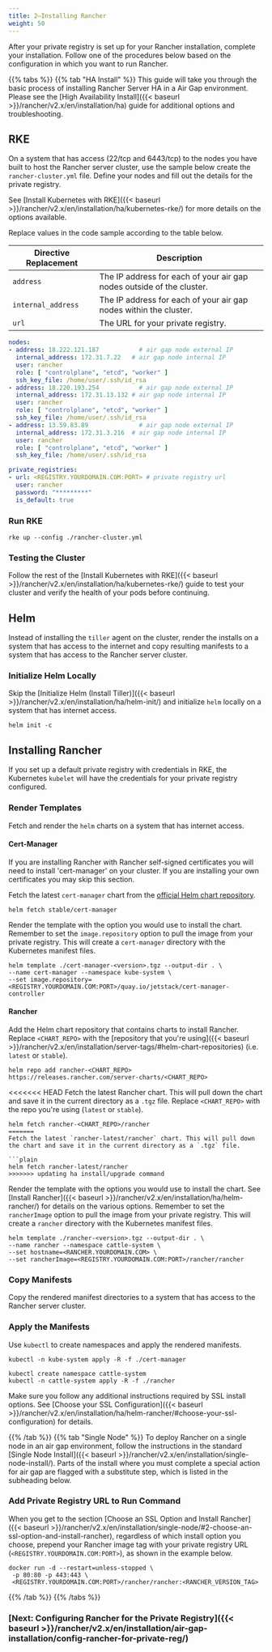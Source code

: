 ```yaml
---
title: 2—Installing Rancher
weight: 50
---
```


After your private registry is set up for your Rancher installation, complete your installation. Follow one of the procedures below based on the configuration in which you want to run Rancher.

{{% tabs %}}
{{% tab "HA Install" %}}
This guide will take you through the basic process of installing Rancher Server HA in a Air Gap environment. Please see the [High Availability Install]({{< baseurl >}}/rancher/v2.x/en/installation/ha) guide for additional options and troubleshooting.

## RKE

On a system that has access (22/tcp and 6443/tcp) to the nodes you have built to host the Rancher server cluster, use the sample below create the `rancher-cluster.yml` file. Define your nodes and fill out the details for the private registry.

See [Install Kubernetes with RKE]({{< baseurl >}}/rancher/v2.x/en/installation/ha/kubernetes-rke/) for more details on the options available.

Replace values in the code sample according to the table below.

| Directive Replacement   | Description                                                           |
| ----------------------- | --------------------------------------------------------------------- |
| `address`               | The IP address for each of your air gap nodes outside of the cluster. |
| `internal_address`      | The IP address for each of your air gap nodes within the cluster.     |
| `url`                   | The URL for your private registry.                                    |

```yaml
nodes:
- address: 18.222.121.187           # air gap node external IP
  internal_address: 172.31.7.22   # air gap node internal IP
  user: rancher
  role: [ "controlplane", "etcd", "worker" ]
  ssh_key_file: /home/user/.ssh/id_rsa
- address: 18.220.193.254           # air gap node external IP
  internal_address: 172.31.13.132 # air gap node internal IP
  user: rancher
  role: [ "controlplane", "etcd", "worker" ]
  ssh_key_file: /home/user/.ssh/id_rsa
- address: 13.59.83.89              # air gap node external IP
  internal_address: 172.31.3.216  # air gap node internal IP
  user: rancher
  role: [ "controlplane", "etcd", "worker" ]
  ssh_key_file: /home/user/.ssh/id_rsa

private_registries:
- url: <REGISTRY.YOURDOMAIN.COM:PORT> # private registry url
  user: rancher
  password: "*********"
  is_default: true
```

### Run RKE

```plain
rke up --config ./rancher-cluster.yml
```

### Testing the Cluster

Follow the rest of the [Install Kubernetes with RKE]({{< baseurl >}}/rancher/v2.x/en/installation/ha/kubernetes-rke/) guide to test your cluster and verify the health of your pods before continuing.

## Helm

Instead of installing the `tiller` agent on the cluster, render the installs on a system that has access to the internet and copy resulting manifests to a system that has access to the Rancher server cluster.

### Initialize Helm Locally

Skip the [Initialize Helm (Install Tiller)]({{< baseurl >}}/rancher/v2.x/en/installation/ha/helm-init/) and initialize `helm` locally on a system that has internet access.

```plain
helm init -c
```

## Installing Rancher

If you set up a default private registry with credentials in RKE, the Kubernetes `kubelet` will have the credentials for your private registry configured.

### Render Templates

Fetch and render the `helm` charts on a system that has internet access.

#### Cert-Manager

If you are installing Rancher with Rancher self-signed certificates you will need to install 'cert-manager' on your cluster. If you are installing your own certificates you may skip this section.

Fetch the latest `cert-manager` chart from the [official Helm chart repository](https://github.com/helm/charts/tree/master/stable).

```plain
helm fetch stable/cert-manager
```

Render the template with the option you would use to install the chart. Remember to set the `image.repository` option to pull the image from your private registry. This will create a `cert-manager` directory with the Kubernetes manifest files.

```plain
helm template ./cert-manager-<version>.tgz --output-dir . \
--name cert-manager --namespace kube-system \
--set image.repository=<REGISTRY.YOURDOMAIN.COM:PORT>/quay.io/jetstack/cert-manager-controller
```

#### Rancher

Add the Helm chart repository that contains charts to install Rancher. Replace `<CHART_REPO>` with the [repository that you're using]({{< baseurl >}}/rancher/v2.x/en/installation/server-tags/#helm-chart-repositories) (i.e. `latest` or `stable`).

```plain
helm repo add rancher-<CHART_REPO> https://releases.rancher.com/server-charts/<CHART_REPO>
```

<<<<<<< HEAD
Fetch the latest Rancher chart. This will pull down the chart and save it in the current directory as a `.tgz` file. Replace `<CHART_REPO>` with the repo you're using (`latest` or `stable`).

```plain
helm fetch rancher-<CHART_REPO>/rancher
=======
Fetch the latest `rancher-latest/rancher` chart. This will pull down the chart and save it in the current directory as a `.tgz` file.

```plain
helm fetch rancher-latest/rancher
>>>>>>> updating ha install/upgrade command
```

Render the template with the options you would use to install the chart. See [Install Rancher]({{< baseurl >}}/rancher/v2.x/en/installation/ha/helm-rancher/) for details on the various options. Remember to set the `rancherImage` option to pull the image from your private registry. This will create a `rancher` directory with the Kubernetes manifest files.

```plain
helm template ./rancher-<version>.tgz --output-dir . \
--name rancher --namespace cattle-system \
--set hostname=<RANCHER.YOURDOMAIN.COM> \
--set rancherImage=<REGISTRY.YOURDOMAIN.COM:PORT>/rancher/rancher
```

### Copy Manifests

Copy the rendered manifest directories to a system that has access to the Rancher server cluster.

### Apply the Manifests

Use `kubectl` to create namespaces and apply the rendered manifests.

```plain
kubectl -n kube-system apply -R -f ./cert-manager

kubectl create namespace cattle-system
kubectl -n cattle-system apply -R -f ./rancher
```

Make sure you follow any additional instructions required by SSL install options. See [Choose your SSL Configuration]({{< baseurl >}}/rancher/v2.x/en/installation/ha/helm-rancher/#choose-your-ssl-configuration) for details.

{{% /tab %}}
{{% tab "Single Node" %}}
To deploy Rancher on a single node in an air gap environment, follow the instructions in the standard [Single Node Install]({{< baseurl >}}/rancher/v2.x/en/installation/single-node-install/). Parts of the install where you must complete a special action for air gap are flagged with a substitute step, which is listed in the subheading below.

### Add Private Registry URL to Run Command

When you get to the section [Choose an SSL Option and Install Rancher]({{< baseurl >}}/rancher/v2.x/en/installation/single-node/#2-choose-an-ssl-option-and-install-rancher), regardless of which install option you choose, prepend your Rancher image tag with your private registry URL (`<REGISTRY.YOURDOMAIN.COM:PORT>`), as shown in the example below.

```plain
docker run -d --restart=unless-stopped \
 -p 80:80 -p 443:443 \
 <REGISTRY.YOURDOMAIN.COM:PORT>/rancher/rancher:<RANCHER_VERSION_TAG>
```

{{% /tab %}}
{{% /tabs %}}

### [Next: Configuring Rancher for the Private Registry]({{< baseurl >}}/rancher/v2.x/en/installation/air-gap-installation/config-rancher-for-private-reg/)
